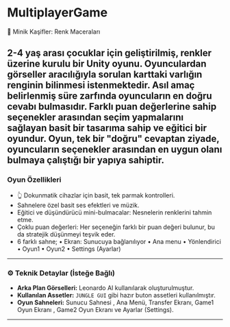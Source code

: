 # MultiplayerGame
🚀 Minik Kaşifler: Renk Maceraları

2-4 yaş arası çocuklar için geliştirilmiş, renkler üzerine kurulu bir Unity oyunu.
Oyunculardan görseller aracılığıyla sorulan karttaki varlığın renginin bilinmesi istenmektedir. Asıl amaç belirlenmiş süre zarfında oyuncuların en doğru cevabı bulmasıdır. Farklı puan değerlerine sahip seçenekler arasından seçim yapmalarını sağlayan basit bir tasarıma sahip ve eğitici bir oyundur. Oyun, tek bir "doğru" cevaptan ziyade, oyuncuların seçenekler arasından en uygun olanı bulmaya çalıştığı bir yapıya sahiptir.
---

### Oyun Özellikleri

* 👆 Dokunmatik cihazlar için basit, tek parmak kontrolleri.
* Sahnelere özel basit ses efektleri ve müzik.
* Eğitici ve düşündürücü mini-bulmacalar: Nesnelerin renklerini tahmin etme.
* Çoklu puan değerleri: Her seçeneğin farklı bir puan değeri bulunur, bu da stratejik düşünmeyi teşvik eder.
* 6 farklı sahne;
• Ekran: Sunucuya bağlanılıyor
• Ana menu
• Yönlendirici
• Oyun1
• Oyun2
• Settings (Ayarlar)

---

### ⚙️ Teknik Detaylar (İsteğe Bağlı)

* **Arka Plan Görselleri:** Leonardo AI kullanılarak oluşturulmuştur.
* **Kullanılan Assetler:** `JUNGLE GUI` gibi hazır buton assetleri kullanılmıştır.
* **Oyun Sahneleri:** Sunucu Sahnesi , Ana Menü, Transfer Ekranı, Game1 Oyun Ekranı , Game2 Oyun Ekranı ve Ayarlar (Settings).

---
